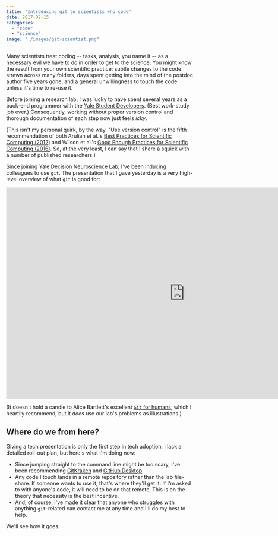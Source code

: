 ```yaml
---
title: "Introducing git to scientists who code"
date: 2017-02-15
categories:
  - "code"
  - "science"
image: "./images/git-scientist.png"
---
```


Many scientists treat coding -- tasks, analysis, you name it -- as a necessary evil we have to do in order to get to the science. You might know the result from your own scientific practice: subtle changes to the code strewn across many folders, days spent getting into the mind of the postdoc author five years gone, and a general unwillingness to touch the code unless it's time to re-use it.

Before joining a research lab, I was lucky to have spent several years as a back-end programmer with the [Yale Student Developers](https://yalestc.github.io/). (Best work-study job ever.) Consequently, working without proper version control and thorough documentation of each step now just feels _icky_.

(This isn't my personal quirk, by the way. "Use version control" is the fifth recommendation of both Aruliah et al.'s [Best Practices for Scientific Computing (2012)](http://arxiv.org/pdf/1210.0530v1.pdf) and Wilson et al.'s [Good Enough Practices for Scientific Computing (2016)](https://arxiv.org/abs/1609.00037). So, at the very least, I can say that I share a squick with a number of published researchers.)

Since joining Yale Decision Neuroscience Lab, I've been inducing colleagues to use `git`. The presentation that I gave yesterday is a very high-level overview of what `git` is good for:

<iframe src="https://docs.google.com/presentation/d/1u0_7L4CmTy0FP_vGAJMq8j9KvW6BndXIXQqTJqzQzdc/embed?start=false&amp;loop=true&amp;delayms=5000" frameborder="0" width="960" height="569" allowfullscreen="true" mozallowfullscreen="true" webkitallowfullscreen="true"></iframe>

(It doesn't hold a candle to Alice Bartlett's excellent [`Git` for humans](https://speakerdeck.com/alicebartlett/git-for-humans), which I heartily recommend, but it _does_ use our lab's problems as illustrations.)

## Where do we from here?

Giving a tech presentation is only the first step in tech adoption. I lack a detailed roll-out plan, but here's what I'm doing now:

- Since jumping straight to the command line might be too scary, I've been recommending [GitKraken](https://www.gitkraken.com/) and [GitHub Desktop](https://desktop.github.com/).
- Any code I touch lands in a remote repository rather than the lab file-share. If someone wants to use it, that's where they'll get it. If I'm asked to with anyone's code, it will need to be on that remote. This is on the theory that necessity is the best incentive.
- And, of course, I've made it clear that anyone who struggles with anything `git`\-related can contact me at any time and I'll do my best to help.

We'll see how it goes.
